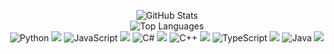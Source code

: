 <p align="center">
  <img src="https://github-readme-stats.vercel.app/api?username=elizabethstorm&show_icons=true&theme=radical" alt="GitHub Stats" />
  <br/>
  <img src="https://github-readme-stats.vercel.app/api/top-langs/?username=elizabethstorm&layout=compact&theme=radical" alt="Top Languages" />
  <br/>
  <img src="https://img.icons8.com/color/24/000000/python--v1.png" alt="Python" /> 
  <img src="https://img.shields.io/badge/Python-3776AB?style=flat-square&logo=python&logoColor=white" />
  <img src="https://img.icons8.com/color/24/000000/javascript--v1.png" alt="JavaScript" /> 
  <img src="https://img.shields.io/badge/JavaScript-323330?style=flat-square&logo=javascript&logoColor=F7DF1E" />
  <img src="https://img.icons8.com/color/24/000000/c-sharp-logo.png" alt="C#" /> 
  <img src="https://img.shields.io/badge/C%23-239120?style=flat-square&logo=csharp&logoColor=white" />
  <img src="https://img.icons8.com/color/24/000000/c-plus-plus-logo.png" alt="C++" /> 
  <img src="https://img.shields.io/badge/C++-00599C?style=flat-square&logo=c%2B%2B&logoColor=white" />
  <img src="https://img.icons8.com/color/24/000000/typescript.png" alt="TypeScript" /> 
  <img src="https://img.shields.io/badge/TypeScript-3178C6?style=flat-square&logo=typescript&logoColor=white" />
  <img src="https://img.icons8.com/color/24/000000/java-coffee-cup-logo.png" alt="Java" /> 
  <img src="https://img.shields.io/badge/Java-007396?style=flat-square&logo=java&logoColor=white" />
</p>
